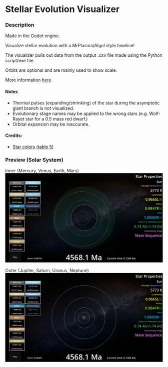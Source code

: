 # Stellar Evolution Visualizer

### Description
Made in the Godot engine.

Visualize stellar evolution with a MrPlasma/Algol style timeline!

The visualizer pulls out data from the output .csv file made using the Python script/exe file.

Orbits are optional and are mainly used to show scale.

More information [here](https://worldbuildingpasta.blogspot.com/2022/11/an-apple-pie-from-scratch-part-ii.html?m=1).

#### Notes
- Thermal pulses (expanding/shrinking) of the star during the asymptotic giant branch is not visualized.
- Evolutionary stage names may be applied to the wrong stars (e.g. Wolf-Rayet star for a 0.5 mass red dwarf.)
- Orbital expansion may be inaccurate.

#### Credits:
- [Star colors (table 5)](https://arxiv.org/abs/2101.06254)


### Preview (Solar System)
Inner (Mercury, Venus, Earth, Mars)
![The inner solar system](/showcase/D%202025-09-10%20T%2008-30-30.png)

Outer (Jupiter, Saturn, Uranus, Neptune)
![The outer solar system](/showcase/D%202025-09-10%20T%2008-30-33.png)
